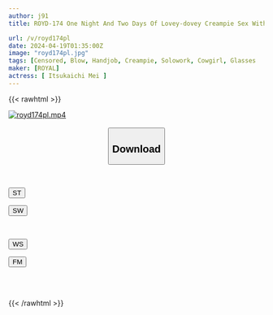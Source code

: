 ```yaml
---
author: j91
title: ROYD-174 One Night And Two Days Of Lovey-dovey Creampie Sex With A Secretly Lewd Plain Big Tits Who Suddenly Approached In The King's Game. Mei Itsukaichi

url: /v/royd174pl
date: 2024-04-19T01:35:00Z
image: "royd174pl.jpg"
tags: [Censored, Blow, Handjob, Creampie, Solowork, Cowgirl, Glasses	]
maker: [ROYAL]
actress: [ Itsukaichi Mei ]
---
```



{{< rawhtml >}}

<div class="video" data-videoid="PZmr83myqOU0vmJ">
    <a href="javascript:;">
        <img src="/v/royd174pl/royd174pl.jpg" width="WIDTH" height="HEIGHT" alt="royd174pl.mp4" loading="lazy">
    </a>
</div>

<script type="text/javascript" src="https://j91.asia/asset/on-demand-st.js"></script>

<br>
  <link rel="stylesheet" href="https://j91.asia/asset/bs5.css">
  
  <center>
  <button class="btn btn-primary" type="button" data-bs-toggle="collapse" data-bs-target=".multi-collapse" aria-expanded="false" aria-controls="multiCollapseExample1 multiCollapseExample2"><h2>Download</h2></button></center>
</p>
<div class="row">
  <div class="col">
    <div class="collapse multi-collapse" id="multiCollapseExample1">
      <div class="card card-body">
	      	      <br>
<div class="buttons">  
<p><a href="https://streamtape.to/v/PZmr83myqOU0vmJ" target="_blank"><button class="btn-hover color-3"><i class="fa fa-download"></i> ST</button></a></p>
<p><a href="https://asnwish.com/ccrqihjpv49p" target="_blank"><button class="btn-hover color-2"><i class="fa fa-download"></i> SW</button></a></p></div>
    </div>
  </div>
</div>
  <div class="col">
    <div class="collapse multi-collapse" id="multiCollapseExample2">
      <div class="card card-body">
	      <br>
<div class="buttons">
<p><a href="https://wolfstream.tv/sexwtbky0iv5"><button class="btn-hover color-9"><i class="fa fa-download"></i> WS</button></a></p>
<p><a href="https://filemoon.sx/d/gf2gokgcoxhr"><button class="btn-hover color-8"><i class="fa fa-download"></i> FM</button></a></p></div>
<br><br>
      </div>
    </div>
  </div>
</div>

{{< /rawhtml >}}